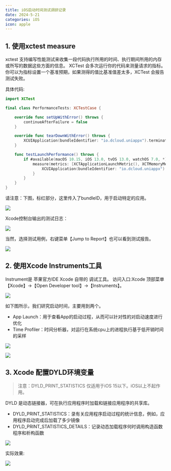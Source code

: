 ```yaml
---
title: iOS启动时间测试调研记录
date: 2024-5-21
categories: iOS
icon: apple
---
```


## 1. 使用xctest measure

xctest 支持编写性能测试来收集一段代码执行所用的时间、执行期间所用的内存或所写的数据这些方面的信息。
XCTest 会多次运行你的代码来测量请求的指标。
你可以为指标设置一个基准预期，如果测得的值比基准值差太多，XCTest 会报告测试失败。

具体代码:

```swift
import XCTest

final class PerformanceTests: XCTestCase {

    override func setUpWithError() throws {
        continueAfterFailure = false
    }

    override func tearDownWithError() throws {
        XCUIApplication(bundleIdentifier: "io.dcloud.uniappx").terminate()
    }

    func testLaunchPerformance() throws {
        if #available(macOS 10.15, iOS 13.0, tvOS 13.0, watchOS 7.0, *) {
            measure(metrics: [XCTApplicationLaunchMetric(), XCTMemoryMetric()]) {
                XCUIApplication(bundleIdentifier: "io.dcloud.uniappx").launch()
            }
        }
    }
}
```


请注意：下图，标红部分，这里传入了bundleID，用于启动特定的应用。


![](/images/xcode-measure-code.jpg)

Xcode控制台输出的测试日志：

![](/images/xcode-measure-result.jpg)

当然，选择测试用例，右键菜单【Jump to Report】也可以看到测试报告。

![](/images/xcode-xctest-report-metrics.jpg)


## 2. 使用Xcode Instruments工具

Instrument是 苹果官方IDE Xcode 自带的 调试工具。
访问入口:Xcode 顶部菜单 【Xcode】->【Open Developer tool】->【lnstruments】。

![](/images/xcode-menus-toos.jpg)

如下图所示，我们研究启动时间，主要用到两个。

- App Launch：用于查看App的启动过程，从而可以针对性的对启动速度进行优化
- Time Profiler：时间分析器，对运行在系统cpu上的进程执行基于低开销时间的采样

![](/images/xcode-instruments.jpg)

![](/images/instruments-time-profiler.jpg)

## 3. Xcode 配置DYLD环境变量

>注意：DYLD_PRINT_STATISTICS 仅适用于iOS 15以下。iOS以上不起作用。

DYLD 是动态链接器，可在执行应用程序时加载和链接应用程序的共享库。

- DYLD_PRINT_STATISTICS：录有关应用程序启动过程的统计信息，例如，应用程序启动完成后加载了多少镜像
- DYLD_PRINT_STATISTICS_DETAILS：记录动态加载程序何时调用构造函数程序和析构函数

![](/images/xcode-edit-schema.jpg)

实际效果:

![](/images/xcode-console-time.jpg)
